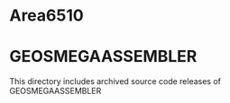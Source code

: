 # Area6510

# GEOSMEGAASSEMBLER
This directory includes archived source code releases of GEOSMEGAASSEMBLER